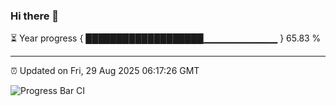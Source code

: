### Hi there 👋

⏳ Year progress { ███████████████████▁▁▁▁▁▁▁▁▁▁▁ } 65.83 %

---

⏰ Updated on Fri, 29 Aug 2025 06:17:26 GMT

![Progress Bar CI](https://github.com/Shyam-Makwana/GitHub-Actions-Demo/workflows/Progress%20Bar%20CI/badge.svg)
